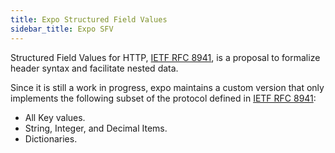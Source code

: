 ```yaml
---
title: Expo Structured Field Values
sidebar_title: Expo SFV
---
```


Structured Field Values for HTTP, [IETF RFC 8941](https://tools.ietf.org/html/rfc8941), is a proposal to formalize header syntax and facilitate nested data.

Since it is still a work in progress, expo maintains a custom version that only implements the following subset of the protocol defined in [IETF RFC 8941](https://tools.ietf.org/html/rfc8941):
  * All Key values.
  * String, Integer, and Decimal Items.
  * Dictionaries.
